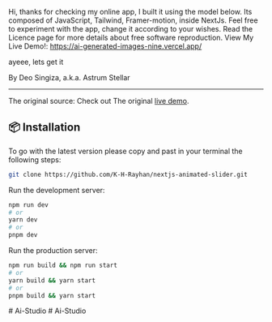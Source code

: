 Hi, 
thanks for checking my online app, I built it using the model below. Its composed of JavaScript, Tailwind, Framer-motion, inside NextJs. Feel free to experiment with the app, change it according to your wishes. Read the Licence page for more details about free software reproduction.
View My Live Demo!: https://ai-generated-images-nine.vercel.app/

ayeee, lets get it 


By Deo Singiza, a.k.a. Astrum Stellar

-------------------------------------------------------------------------
The original source: 
Check out The original [live demo](https://nextjs-animated-slider.vercel.app/).

## 📦 Installation

To go with the latest version please copy and past in your terminal the following steps: 

```bash
git clone https://github.com/K-H-Rayhan/nextjs-animated-slider.git
```

Run the development server:

```bash
npm run dev
# or
yarn dev
# or
pnpm dev
```
Run the production server:

```bash
npm run build && npm run start
# or
yarn build && yarn start
# or
pnpm build && yarn start
```

#   A i - S t u d i o  
 #   A i - S t u d i o  
 